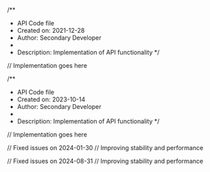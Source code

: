 /**
 * API Code file
 * Created on: 2021-12-28
 * Author: Secondary Developer
 *
 * Description: Implementation of API functionality
 */
 
// Implementation goes here

/**
 * API Code file
 * Created on: 2023-10-14
 * Author: Secondary Developer
 *
 * Description: Implementation of API functionality
 */
 
// Implementation goes here


// Fixed issues on 2024-01-30
// Improving stability and performance

// Fixed issues on 2024-08-31
// Improving stability and performance

